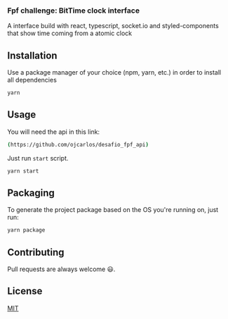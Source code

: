 ### Fpf challenge: BitTime clock interface

A interface build with react, typescript, socket.io and styled-components that show time coming from a atomic clock

## Installation

Use a package manager of your choice (npm, yarn, etc.) in order to install all dependencies

```bash
yarn
```

## Usage

You will need the api in this link: 

```bash
(https://github.com/ojcarlos/desafio_fpf_api)
```

Just run `start` script.

```bash
yarn start
```
## Packaging

To generate the project package based on the OS you're running on, just run:

```bash
yarn package
```

## Contributing

Pull requests are always welcome 😃.

## License

[MIT](https://choosealicense.com/licenses/mit/)
